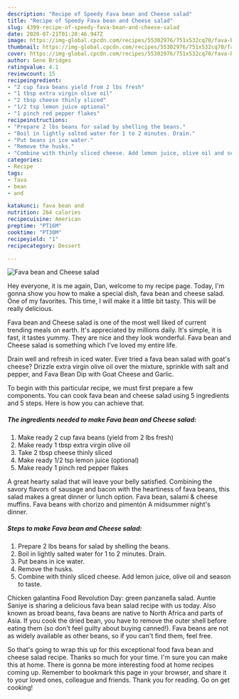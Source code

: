 ```yaml
---
description: "Recipe of Speedy Fava bean and Cheese salad"
title: "Recipe of Speedy Fava bean and Cheese salad"
slug: 4399-recipe-of-speedy-fava-bean-and-cheese-salad
date: 2020-07-21T01:28:46.947Z
image: https://img-global.cpcdn.com/recipes/55302976/751x532cq70/fava-bean-and-cheese-salad-recipe-main-photo.jpg
thumbnail: https://img-global.cpcdn.com/recipes/55302976/751x532cq70/fava-bean-and-cheese-salad-recipe-main-photo.jpg
cover: https://img-global.cpcdn.com/recipes/55302976/751x532cq70/fava-bean-and-cheese-salad-recipe-main-photo.jpg
author: Gene Bridges
ratingvalue: 4.1
reviewcount: 15
recipeingredient:
- "2 cup fava beans yield from 2 lbs fresh"
- "1 tbsp extra virgin olive oil"
- "2 tbsp cheese thinly sliced"
- "1/2 tsp lemon juice optional"
- "1 pinch red pepper flakes"
recipeinstructions:
- "Prepare 2 lbs beans for salad by shelling the beans."
- "Boil in lightly salted water for 1 to 2 minutes. Drain."
- "Put beans in ice water."
- "Remove the husks."
- "Combine with thinly sliced cheese. Add lemon juice, olive oil and season to taste."
categories:
- Recipe
tags:
- fava
- bean
- and

katakunci: fava bean and 
nutrition: 264 calories
recipecuisine: American
preptime: "PT16M"
cooktime: "PT30M"
recipeyield: "1"
recipecategory: Dessert

---
```



![Fava bean and Cheese salad](https://img-global.cpcdn.com/recipes/55302976/751x532cq70/fava-bean-and-cheese-salad-recipe-main-photo.jpg)

Hey everyone, it is me again, Dan, welcome to my recipe page. Today, I'm gonna show you how to make a special dish, fava bean and cheese salad. One of my favorites. This time, I will make it a little bit tasty. This will be really delicious.

Fava bean and Cheese salad is one of the most well liked of current trending meals on earth. It's appreciated by millions daily. It's simple, it is fast, it tastes yummy. They are nice and they look wonderful. Fava bean and Cheese salad is something which I've loved my entire life.

Drain well and refresh in iced water. Ever tried a fava bean salad with goat&#39;s cheese? Drizzle extra virgin olive oil over the mixture, sprinkle with salt and pepper, and Fava Bean Dip with Goat Cheese and Garlic.


To begin with this particular recipe, we must first prepare a few components. You can cook fava bean and cheese salad using 5 ingredients and 5 steps. Here is how you can achieve that.

<!--inarticleads1-->

##### The ingredients needed to make Fava bean and Cheese salad:

1. Make ready 2 cup fava beans (yield from 2 lbs fresh)
1. Make ready 1 tbsp extra virgin olive oil
1. Take 2 tbsp cheese thinly sliced
1. Make ready 1/2 tsp lemon juice (optional)
1. Make ready 1 pinch red pepper flakes


A great hearty salad that will leave your belly satisfied. Combining the savory flavors of sausage and bacon with the heartiness of fava beans, this salad makes a great dinner or lunch option. Fava bean, salami &amp; cheese muffins. Fava beans with chorizo and pimentón A midsummer night&#39;s dinner. 

<!--inarticleads2-->

##### Steps to make Fava bean and Cheese salad:

1. Prepare 2 lbs beans for salad by shelling the beans.
1. Boil in lightly salted water for 1 to 2 minutes. Drain.
1. Put beans in ice water.
1. Remove the husks.
1. Combine with thinly sliced cheese. Add lemon juice, olive oil and season to taste.


Chicken galantina Food Revolution Day: green panzanella salad. Auntie Saniye is sharing a delicious fava bean salad recipe with us today. Also known as broad beans, fava beans are native to North Africa and parts of Asia. If you cook the dried bean, you have to remove the outer shell before eating them (so don&#39;t feel guilty about buying canned!). Fava beans are not as widely available as other beans, so if you can&#39;t find them, feel free. 

So that's going to wrap this up for this exceptional food fava bean and cheese salad recipe. Thanks so much for your time. I'm sure you can make this at home. There is gonna be more interesting food at home recipes coming up. Remember to bookmark this page in your browser, and share it to your loved ones, colleague and friends. Thank you for reading. Go on get cooking!
